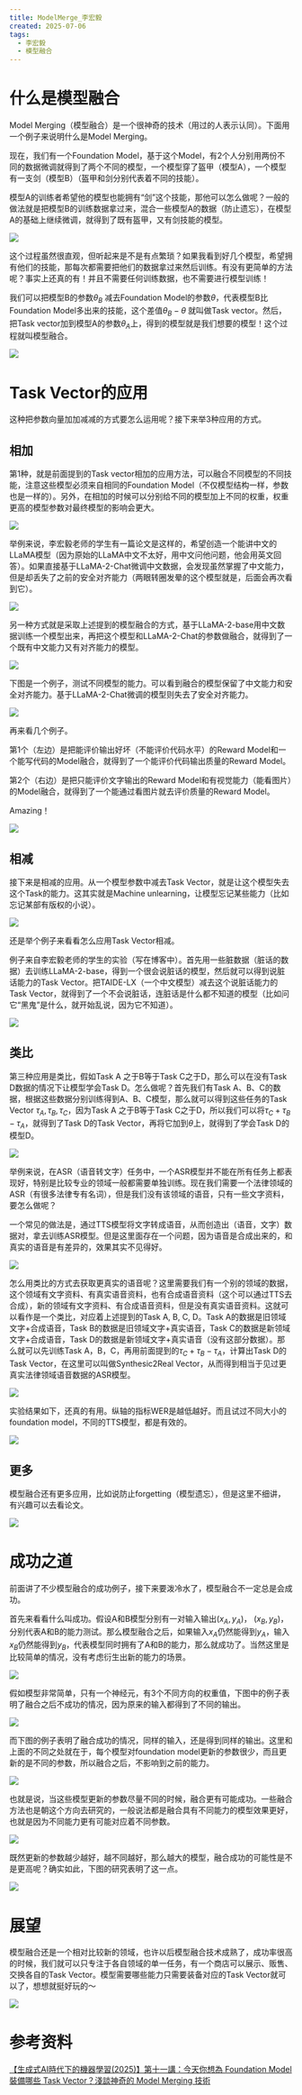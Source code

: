 ```yaml
---
title: ModelMerge_李宏毅
created: 2025-07-06
tags:
  - 李宏毅
  - 模型融合
---
```

# 什么是模型融合

Model Merging（模型融合）是一个很神奇的技术（用过的人表示认同）。下面用一个例子来说明什么是Model Merging。

现在，我们有一个Foundation Model，基于这个Model，有2个人分别用两份不同的数据微调就得到了两个不同的模型，一个模型穿了盔甲（模型A），一个模型有一支剑（模型B）（盔甲和剑分别代表着不同的技能）。

模型A的训练者希望他的模型也能拥有“剑”这个技能，那他可以怎么做呢？一般的做法就是把模型B的训练数据拿过来，混合一些模型A的数据（防止遗忘），在模型A的基础上继续微调，就得到了既有盔甲，又有剑技能的模型。

![](img/ModelMerge_李宏毅-20250706154113.png)

这个过程虽然很直观，但听起来是不是有点繁琐？如果我看到好几个模型，希望拥有他们的技能，那每次都需要把他们的数据拿过来然后训练。有没有更简单的方法呢？事实上还真的有！并且不需要任何训练数据，也不需要进行模型训练！

我们可以把模型B的参数$\theta_B$ 减去Foundation Model的参数$\theta$，代表模型B比Foundation Model多出来的技能，这个差值$\theta_B-\theta$ 就叫做Task vector。然后，把Task vector加到模型A的参数$\theta_A$上，得到的模型就是我们想要的模型！这个过程就叫模型融合。

![](img/ModelMerge_李宏毅-20250706154125.png)

# Task Vector的应用

这种把参数向量加加减减的方式要怎么运用呢？接下来举3种应用的方式。

## 相加

第1种，就是前面提到的Task vector相加的应用方法，可以融合不同模型的不同技能，注意这些模型必须来自相同的Foundation Model（不仅模型结构一样，参数也是一样的）。另外，在相加的时候可以分别给不同的模型加上不同的权重，权重更高的模型参数对最终模型的影响会更大。

![](img/ModelMerge_李宏毅-20250706160312.png)

举例来说，李宏毅老师的学生有一篇论文是这样的，希望创造一个能讲中文的LLaMA模型（因为原始的LLaMA中文不太好，用中文问他问题，他会用英文回答）。如果直接基于LLaMA-2-Chat微调中文数据，会发现虽然掌握了中文能力，但是却丢失了之前的安全对齐能力（两眼转圈发晕的这个模型就是，后面会再次看到它）。

![](img/ModelMerge_李宏毅-20250706160347.png)

另一种方式就是采取上述提到的模型融合的方式，基于LLaMA-2-base用中文数据训练一个模型出来，再把这个模型和LLaMA-2-Chat的参数做融合，就得到了一个既有中文能力又有对齐能力的模型。

![](img/ModelMerge_李宏毅-20250706160414.png)

下图是一个例子，测试不同模型的能力。可以看到融合的模型保留了中文能力和安全对齐能力。基于LLaMA-2-Chat微调的模型则失去了安全对齐能力。

![](img/ModelMerge_李宏毅-20250706160424.png)

再来看几个例子。

第1个（左边）是把能评价输出好坏（不能评价代码水平）的Reward Model和一个能写代码的Model融合，就得到了一个能评价代码输出质量的Reward Model。

第2个（右边）是把只能评价文字输出的Reward Model和有视觉能力（能看图片）的Model融合，就得到了一个能通过看图片就去评价质量的Reward Model。

Amazing！

![](img/ModelMerge_李宏毅-20250706161346.png)

## 相减

接下来是相减的应用。从一个模型参数中减去Task Vector，就是让这个模型失去这个Task的能力。这其实就是Machine unlearning，让模型忘记某些能力（比如忘记某部有版权的小说）。

![](img/ModelMerge_李宏毅-20250706161944.png)

还是举个例子来看看怎么应用Task Vector相减。

例子来自李宏毅老师的学生的实验（写在博客中）。首先用一些脏数据（脏话的数据）去训练LLaMA-2-base，得到一个很会说脏话的模型，然后就可以得到说脏话能力的Task Vector。把TAIDE-LX（一个中文模型）减去这个说脏话能力的Task Vector，就得到了一个不会说脏话，连脏话是什么都不知道的模型（比如问它“黑鬼”是什么，就开始乱说，因为它不知道）。

![](img/ModelMerge_李宏毅-20250706162412.png)

## 类比

第三种应用是类比，假如Task A 之于B等于Task C之于D，那么可以在没有Task D数据的情况下让模型学会Task D。怎么做呢？首先我们有Task A、B、C的数据，根据这些数据分别训练得到A、B、C模型，那么就可以得到这些任务的Task Vector $\tau_A, \tau_B, \tau_C$，因为Task A 之于B等于Task C之于D，所以我们可以将$\tau_C+\tau_B-\tau_A$，就得到了Task D的Task Vector，再将它加到$\theta$上，就得到了学会Task D的模型D。

![](img/ModelMerge_李宏毅-20250706162734.png)

举例来说，在ASR（语音转文字）任务中，一个ASR模型并不能在所有任务上都表现好，特别是比较专业的领域一般都需要单独训练。现在我们需要一个法律领域的ASR（有很多法律专有名词），但是我们没有该领域的语音，只有一些文字资料，要怎么做呢？

一个常见的做法是，通过TTS模型将文字转成语音，从而创造出（语音，文字）数据对，拿去训练ASR模型。但是这里面存在一个问题，因为语音是合成出来的，和真实的语音是有差异的，效果其实不见得好。

![](img/ModelMerge_李宏毅-20250706164131.png)

怎么用类比的方式去获取更真实的语音呢？这里需要我们有一个别的领域的数据，这个领域有文字资料、有真实语音资料，也有合成语音资料（这个可以通过TTS去合成），新的领域有文字资料、有合成语音资料，但是没有真实语音资料。这就可以看作是一个类比，对应着上述提到的Task A, B, C, D。Task A的数据是旧领域文字+合成语音，Task B的数据是旧领域文字+真实语音，Task C的数据是新领域文字+合成语音，Task D的数据是新领域文字+真实语音（没有这部分数据）。那么就可以先训练Task A，B，C，再用前面提到的$\tau_C+\tau_B-\tau_A$，计算出Task D的Task Vector，在这里可以叫做Synthesic2Real Vector，从而得到相当于见过更真实法律领域语音数据的ASR模型。

![](img/ModelMerge_李宏毅-20250706164148.png)

实验结果如下，还真的有用。纵轴的指标WER是越低越好。而且试过不同大小的foundation model，不同的TTS模型，都是有效的。

![](img/ModelMerge_李宏毅-20250706164204.png)

## 更多

模型融合还有更多应用，比如说防止forgetting（模型遗忘），但是这里不细讲，有兴趣可以去看论文。

![](img/ModelMerge_李宏毅-20250706165348.png)

# 成功之道

前面讲了不少模型融合的成功例子，接下来要泼冷水了，模型融合不一定总是会成功。

首先来看看什么叫成功。假设A和B模型分别有一对输入输出$(x_A, y_A)$， $(x_B, y_B)$，分别代表A和B的能力测试。那么模型融合之后，如果输入$x_A$仍然能得到$y_A$，输入$x_B$仍然能得到$y_B$，代表模型同时拥有了A和B的能力，那么就成功了。当然这里是比较简单的情况，没有考虑衍生出新的能力的场景。

![](img/ModelMerge_李宏毅-20250706165514.png)

假如模型非常简单，只有一个神经元，有3个不同方向的权重值，下图中的例子表明了融合之后不成功的情况，因为原来的输入都得到了不同的输出。

![](img/ModelMerge_李宏毅-20250706170449.png)

而下图的例子表明了融合成功的情况，同样的输入，还是得到同样的输出。这里和上面的不同之处就在于，每个模型对foundation model更新的参数很少，而且更新的是不同的参数，所以融合之后，不影响到之前的能力。

![](img/ModelMerge_李宏毅-20250706170459.png)

也就是说，当这些模型更新的参数尽量不同的时候，融合更有可能成功。一些融合方法也是朝这个方向去研究的，一般说法都是融合具有不同能力的模型效果更好，也就是因为不同能力更有可能对应着不同参数。

![](img/ModelMerge_李宏毅-20250706170510.png)

既然更新的参数越少越好，越不同越好，那么越大的模型，融合成功的可能性是不是更高呢？确实如此，下图的研究表明了这一点。

![](img/ModelMerge_李宏毅-20250706170522.png)

# 展望

模型融合还是一个相对比较新的领域，也许以后模型融合技术成熟了，成功率很高的时候，我们就可以只专注于各自领域的单一任务，有一个商店可以展示、贩售、交换各自的Task Vector。模型需要哪些能力只需要装备对应的Task Vector就可以了，想想就挺好玩的～

![](img/ModelMerge_李宏毅-20250706170533.png)

# 参考资料

[【生成式AI時代下的機器學習(2025)】第十一講：今天你想為 Foundation Model 裝備哪些 Task Vector？淺談神奇的 Model Merging 技術](https://www.youtube.com/watch?v=jFUwoCkdqAo)

